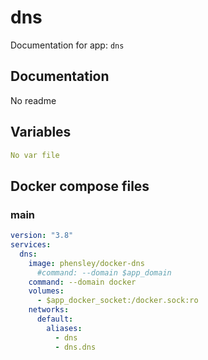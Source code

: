 
# dns

Documentation for app: `dns`

## Documentation

No readme


## Variables

``` yaml title="vars.yml"
No var file
```

## Docker compose files





### main


``` yaml title="docker-compose.yml"
version: "3.8"
services:
  dns:
    image: phensley/docker-dns
      #command: --domain $app_domain
    command: --domain docker
    volumes:
      - $app_docker_socket:/docker.sock:ro
    networks:
      default:
        aliases:
          - dns
          - dns.dns

```


